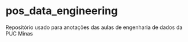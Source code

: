 # pos_data_engineering
Repositório usado para anotações das aulas de engenharia de dados da PUC Minas
